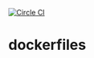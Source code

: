 [![Circle CI](https://circleci.com/gh/skohar/dockerfiles.svg?style=svg)](https://circleci.com/gh/skohar/dockerfiles)

# dockerfiles
